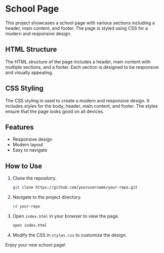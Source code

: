 
# School Page

This project showcases a school page with various sections including a header, main content, and footer. The page is styled using CSS for a modern and responsive design.

## HTML Structure

The HTML structure of the page includes a header, main content with multiple sections, and a footer. Each section is designed to be responsive and visually appealing.

## CSS Styling

The CSS styling is used to create a modern and responsive design. It includes styles for the body, header, main content, and footer. The styles ensure that the page looks good on all devices.

## Features

- Responsive design
- Modern layout
- Easy to navigate

## How to Use

1. Clone the repository.
    ```sh
    git clone https://github.com/yourusername/your-repo.git
    ```
2. Navigate to the project directory.
    ```sh
    cd your-repo
    ```
3. Open `index.html` in your browser to view the page.
    ```sh
    open index.html
    ```
4. Modify the CSS in `styles.css` to customize the design.

Enjoy your new school page!
